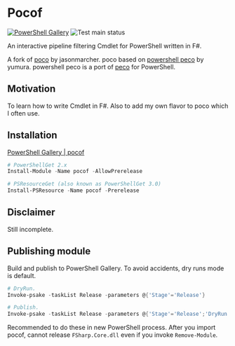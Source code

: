 # Pocof

[![PowerShell Gallery](https://img.shields.io/powershellgallery/dt/pocof)](https://www.powershellgallery.com/packages/pocof)
![Test main status](https://github.com/krymtkts/pocof/actions/workflows/main.yml/badge.svg)

An interactive pipeline filtering Cmdlet for PowerShell written in F#.

A fork of [poco](https://github.com/jasonmarcher/poco) by jasonmarcher.
poco based on [powershell peco](https://gist.github.com/yumura/8df37c22ae1b7942dec7) by yumura.
powershell peco is a port of [peco](https://github.com/peco/peco) for PowerShell.

## Motivation

To learn how to write Cmdlet in F#.
Also to add my own flavor to poco which I often use.

## Installation

[PowerShell Gallery | pocof](https://www.powershellgallery.com/packages/pocof/)

```powershell
# PowerShellGet 2.x
Install-Module -Name pocof -AllowPrerelease

# PSResourceGet (also known as PowerShellGet 3.0)
Install-PSResource -Name pocof -Prerelease
```

## Disclaimer

Still incomplete.

## Publishing module

Build and publish to PowerShell Gallery.
To avoid accidents, dry runs mode is default.

```powershell
# DryRun.
Invoke-psake -taskList Release -parameters @{'Stage'='Release'}

# Publish.
Invoke-psake -taskList Release -parameters @{'Stage'='Release';'DryRun'=$false}
```

Recommended to do these in new PowerShell process.
After you import pocof, cannot release `FSharp.Core.dll` even if you invoke `Remove-Module`.
